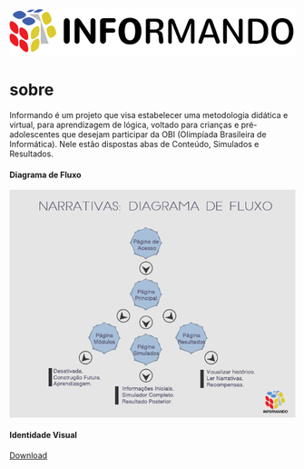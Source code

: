 <p align="center">
  <img src="/git_readme_files/ajustesHorizontal.png" />
</p>

# sobre

Informando é um projeto que visa estabelecer uma metodologia didática e virtual, para aprendizagem de lógica, voltado para crianças e pré-adolescentes que desejam participar da OBI (Olimpíada Brasileira de Informática). Nele estão dispostas abas de Conteúdo, Simulados e Resultados.

#### Diagrama de Fluxo

<p align="center">
  <img src="/git_readme_files/Diagrama-de-Fluxo.png" />
</p>

#### Identidade Visual

[Download](https://github.com/JonathanAJ/Informando/raw/master/git_readme_files/Manual-de-Identidade-Visual-Informando.pdf)

